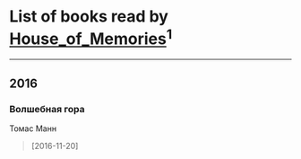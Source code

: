 # List of books read by [House_of_Memories](http://vk.com/id364511493)<sup>1</sup>
---

## 2016

### Волшебная гора
Томас Манн
> [2016-11-20] 



